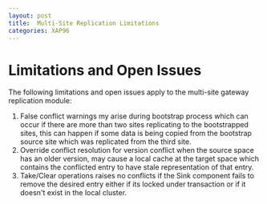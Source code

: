 ```yaml
---
layout: post
title:  Multi-Site Replication Limitations
categories: XAP96
---
```


# Limitations and Open Issues

The following limitations and open issues apply to the multi-site gateway replication module:

1. False conflict warnings my arise during bootstrap process which can occur if there are more than two sites replicating to the bootstrapped sites, this can happen if some data is being copied from the bootstrap source site which was replicated from the third site.
1. Override conflict resolution for version conflict when the source space has an older version, may cause a local cache at the target space which contains the conflicted entry to have stale representation of that entry.
1. Take/Clear operations raises no conflicts if the Sink component fails to remove the desired entry either if its locked under transaction or if it doesn't exist in the local cluster.
